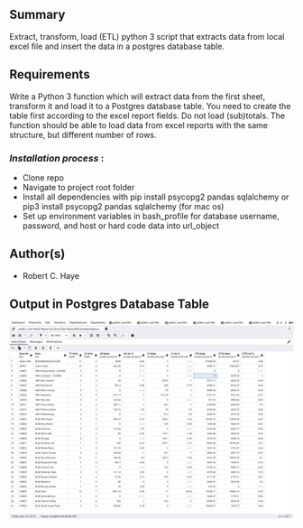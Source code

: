 ## Summary

Extract, transform, load (ETL) python 3 script that extracts data from local excel file and insert the data in a postgres database table.

## Requirements

Write a Python 3 function which will extract data from the first sheet, transform it and load it to a
Postgres database table. You need to create the table first according to the excel report fields.
Do not load (sub)totals. The function should be able to load data from excel reports with the
same structure, but different number of rows.

### *Installation process* :

- Clone repo
- Navigate to project root folder
- Install all dependencies with pip install psycopg2 pandas sqlalchemy or pip3 install psycopg2 pandas sqlalchemy (for mac os)
- Set up environment variables in bash_profile for database username, password,  and host or hard code data into url_object

## Author(s)

* Robert C. Haye

## Output in Postgres Database Table

![1675174721610](assets/image/README/1675174721610.png)
